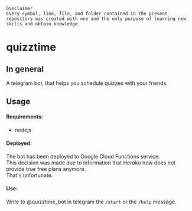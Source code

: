 ```
Disclaimer
Every symbol, line, file, and folder contained in the present repository was created with one and the only purpose of learning new skills and obtain knowledge.
```
# quizztime

## In general

A telegram bot, that helps you schedule quizzes with your friends.<br>

## Usage

#### Requirements:
- nodejs

#### Deployed:
The bot has been deployed to Google Cloud Functions service.<br>
This decision was made due to information that Heroku now does not provide true free plans anymore.<br>
That's unfortunate.<br>

#### Use:
Write to @quizztime_bot in telegram the `/start` or the `/help` message.
